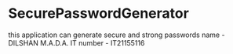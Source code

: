 # SecurePasswordGenerator
this application can generate secure and strong passwords
name - DILSHAN M.A.D.A.
IT number - IT21155116
